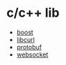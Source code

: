 # c/c++ lib

- [boost](boost/readme.md)
- [libcurl](curl/readme.md)
- [protobuf](../../message/protobuf/readme.md)
- [websocket](websocket/readme.md)
